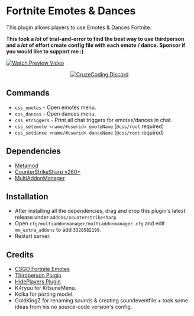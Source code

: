 # Fortnite Emotes & Dances

This plugin allows players to use Emotes & Dances Fortnite.

**This took a *lot* of trial-and-error to find the best way to use thirdperson and a *lot* of effort create config file with each emote / dance. Sponsor if you would like to support me :)**

[![Watch Preview Video](https://raw.githubusercontent.com/cruze03/FortniteEmotesNDances/main/git_assets/preview_emotes.gif)](https://www.youtube.com/watch?v=hNeWEU2_Qss)

<p align="center">
  <a href="https://discord.com/invite/BuuC5yGq"><img src="https://discordapp.com/api/guilds/734350057431629925/widget.png?style=banner2" alt="CruzeCoding Discord"></a>
</p>

## Commands
- `css_emotes` - Open emotes menu.
- `css_dances` - Open dances menu.
- `css_etriggers` - Print all chat triggers for emotes/dances in chat.
- `css_setemote <name/#userid> emoteName` (`@css/root` required)
- `css_setdance <name/#userid> danceName` (`@css/root` required)

## Dependencies
- [Metamod](https://www.metamodsource.net/downloads.php?branch=dev)
- [CounterStrikeSharp v260+](https://github.com/roflmuffin/CounterStrikeSharp/releases/latest)
- [MultiAddonManager](https://github.com/Source2ZE/MultiAddonManager/releases/latest)

## Installation
- After installing all the dependencies, drag and drop this plugin's latest release under `addons/counterstrikesharp`
- Open `cfg/multiaddonmanager/multiaddonmanager.cfg` and edit `mm_extra_addons` to add `3328582199`.
- Restart server.

## Credits
- [CSGO Fortnite Emotes](https://github.com/Franc1sco/Fortnite-Emotes-Extended)
- [Thirdperson Plugin](https://github.com/UgurhanK/ThirdPerson-WIP)
- [HidePlayers Plugin](https://github.com/qstage/CS2-HidePlayers)
- K4ryuu for KitsuneMenu.
- Kolka for porting model.
- GoldKingZ for renaming sounds & creating soundeventfile + took some ideas from his no source-code version's config.
